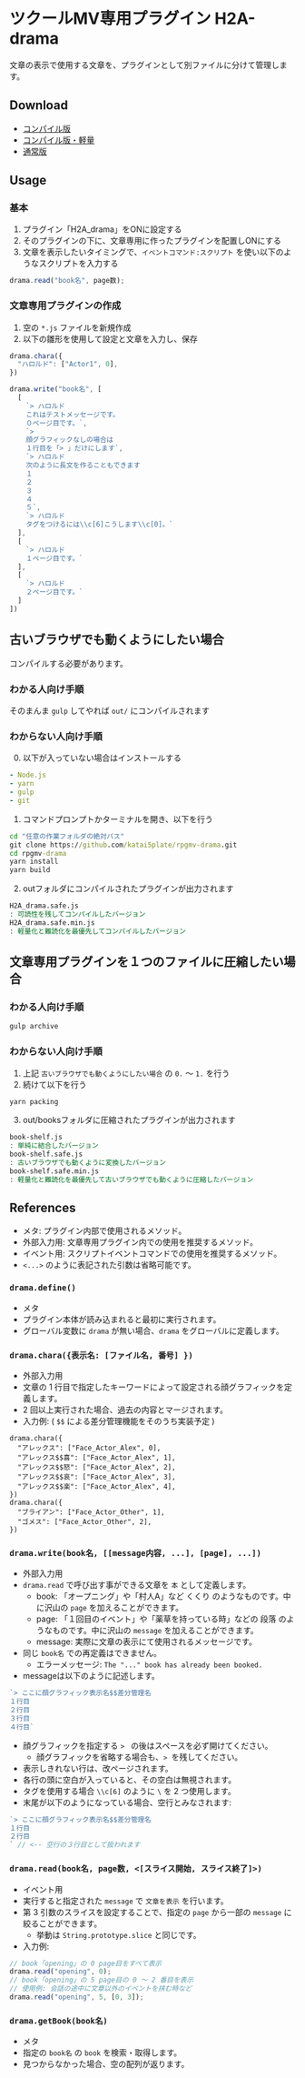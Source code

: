 # ツクールMV専用プラグイン H2A-drama
文章の表示で使用する文章を、プラグインとして別ファイルに分けて管理します。

## Download
- [コンパイル版](https://raw.githubusercontent.com/katai5plate/rpgmv-drama/master/out/H2A_drama.safe.js)
- [コンパイル版・軽量](https://raw.githubusercontent.com/katai5plate/rpgmv-drama/master/out/H2A_drama.safe.min.js)
- [通常版](https://raw.githubusercontent.com/katai5plate/rpgmv-drama/master/src/H2A_drama.js)

## Usage
### 基本
1. プラグイン「H2A_drama」をONに設定する
2. そのプラグインの下に、文章専用に作ったプラグインを配置しONにする
3. 文章を表示したいタイミングで、`イベントコマンド:スクリプト` を使い以下のようなスクリプトを入力する
```js
drama.read("book名", page数);
```

### 文章専用プラグインの作成
1. 空の `*.js` ファイルを新規作成
2. 以下の雛形を使用して設定と文章を入力し、保存
```js
drama.chara({
  "ハロルド": ["Actor1", 0],
})

drama.write("book名", [
  [
    `> ハロルド
    これはテストメッセージです。
    ０ページ目です。`,
    `> 
    顔グラフィックなしの場合は
    １行目を「> 」だけにします`,
    `> ハロルド
    次のように長文を作ることもできます
    １
    ２
    ３
    ４
    ５`,
    `> ハロルド
    タグをつけるには\\c[6]こうします\\c[0]。`
  ],
  [
    `> ハロルド
    １ページ目です。`
  ],
  [
    `> ハロルド
    ２ページ目です。`
  ]
])
```

## 古いブラウザでも動くようにしたい場合
コンパイルする必要があります。

### わかる人向け手順
そのまんま `gulp` してやれば `out/` にコンパイルされます

### わからない人向け手順
0. 以下が入っていない場合はインストールする
```yml
- Node.js
- yarn
- gulp
- git
```
1. コマンドプロンプトかターミナルを開き、以下を行う
```bat
cd "任意の作業フォルダの絶対パス"
git clone https://github.com/katai5plate/rpgmv-drama.git
cd rpgmv-drama
yarn install
yarn build
```
2. outフォルダにコンパイルされたプラグインが出力されます
```bat
H2A_drama.safe.js
: 可読性を残してコンパイルしたバージョン
H2A_drama.safe.min.js
: 軽量化と難読化を最優先してコンパイルしたバージョン
```

## 文章専用プラグインを１つのファイルに圧縮したい場合
### わかる人向け手順
```bat
gulp archive
```

### わからない人向け手順
1. 上記 `古いブラウザでも動くようにしたい場合` の `0.` ～ `1.` を行う
2. 続けて以下を行う
```bat
yarn packing
```
3. out/booksフォルダに圧縮されたプラグインが出力されます
```bat
book-shelf.js
: 単純に結合したバージョン
book-shelf.safe.js
: 古いブラウザでも動くように変換したバージョン
book-shelf.safe.min.js
: 軽量化と難読化を最優先して古いブラウザでも動くように圧縮したバージョン
```

## References
- メタ: プラグイン内部で使用されるメソッド。
- 外部入力用: 文章専用プラグイン内での使用を推奨するメソッド。
- イベント用: スクリプトイベントコマンドでの使用を推奨するメソッド。
- `<...>` のように表記された引数は省略可能です。
### `drama.define()`
- メタ
- プラグイン本体が読み込まれると最初に実行されます。
- グローバル変数に `drama` が無い場合、`drama` をグローバルに定義します。
### `drama.chara({表示名: [ファイル名, 番号] })`
- 外部入力用
- 文章の 1 行目で指定したキーワードによって設定される顔グラフィックを定義します。
- 2 回以上実行された場合、過去の内容とマージされます。
- 入力例: ( `$$` による差分管理機能をそのうち実装予定 )
```
drama.chara({
  "アレックス": ["Face_Actor_Alex", 0],
  "アレックス$$喜": ["Face_Actor_Alex", 1],
  "アレックス$$怒": ["Face_Actor_Alex", 2],
  "アレックス$$哀": ["Face_Actor_Alex", 3],
  "アレックス$$楽": ["Face_Actor_Alex", 4],
})
drama.chara({
  "ブライアン": ["Face_Actor_Other", 1],
  "ゴメス": ["Face_Actor_Other", 2],
})
```
### `drama.write(book名, [[message内容, ...], [page], ...])`
- 外部入力用
- `drama.read` で呼び出す事ができる文章を `本` として定義します。
  - book: 「オープニング」や「村人A」など くくり のようなものです。中に沢山の `page` を加えることができます。
  - page: 「１回目のイベント」や「薬草を持っている時」などの 段落 のようなものです。中に沢山の `message` を加えることができます。
  - message: 実際に文章の表示にて使用されるメッセージです。
- 同じ `book名` での再定義はできません。
  - エラーメッセージ: `The "..." book has already been booked.`
- messageは以下のように記述します。
```js
`> ここに顔グラフィック表示名$$差分管理名
１行目
２行目
３行目
４行目`
```
  - 顔グラフィックを指定する `> ` の後はスペースを必ず開けてください。
    - 顔グラフィックを省略する場合も、`> `を残してください。
  - 表示しきれない行は、改ページされます。
  - 各行の頭に空白が入っていると、その空白は無視されます。
  - タグを使用する場合 `\\c[6]` のように `\` を 2 つ使用します。
  - 末尾が以下のようになっている場合、空行とみなされます:
  ```js
  `> ここに顔グラフィック表示名$$差分管理名
  １行目
  ２行目
  ` // <-- 空行の３行目として扱われます
  ```
### `drama.read(book名, page数, <[スライス開始, スライス終了]>)`
- イベント用
- 実行すると指定された `message` で `文章を表示` を行います。
- 第 3 引数のスライスを設定することで、指定の `page` から一部の `message` に絞ることができます。
  - 挙動は `String.prototype.slice` と同じです。
- 入力例:
```js
// book「opening」の 0 page目をすべて表示
drama.read("opening", 0);
// book「opening」の 5 page目の 0 ～ 2 番目を表示
// 使用例: 会話の途中に文章以外のイベントを挟む時など
drama.read("opening", 5, [0, 3]);
```
### `drama.getBook(book名)`
- メタ
- 指定の `book名` の `book` を検索・取得します。
- 見つからなかった場合、空の配列が返ります。

